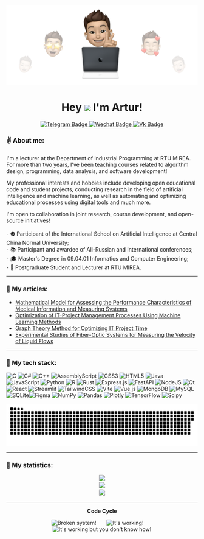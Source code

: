 <br clear="both">

<p align="center">
  <img src="assets\dv0retsky.png" />
</p>

###

<h1 align="center">Hey <img src="https://user-images.githubusercontent.com/74038190/214644152-52f47eb3-5e31-4f47-8758-05c9468d5596.gif" width="30"> I'm Artur!</h1>

<div id="badges" align="center">
  <a href="https://t.me/arturdvoretsky">
    <img src="https://img.shields.io/badge/Telegram-blue?style=for-the-badge&logo=Telegram&logoColor=white" alt="Telegram Badge"/>
  </a>
  <a href="https://u.wechat.com/kJnoCRmMDpHTYgcL8kJfLLE" align="center">
    <img src="https://img.shields.io/badge/Wechat-green?style=for-the-badge&logo=Wechat&logoColor=white" alt="Wechat Badge"/>
  </a>
  <a href="https://vk.com/arturdvoretsky" align="center">
    <img src="https://img.shields.io/badge/Vk-blue?style=for-the-badge&logo=Vk&logoColor=white" alt="Vk Badge"/>
  </a>
</div>

<h3 align="left"> ✌ About me:</h3>

###

<p align="left">I'm a lecturer at the Department of Industrial Programming at RTU MIREA. For more than two years, I've been teaching courses related to algorithm design, programming, data analysis, and software development!

My professional interests and hobbies include developing open educational code and student projects, conducting research in the field of artificial intelligence and machine learning, as well as automating and optimizing educational processes using digital tools and much more.

I'm open to collaboration in joint research, course development, and open-source initiatives!<br><br>- 👽 Participant of the International School on Artificial Intelligence at Central China Normal University;<br>- 📚 Participant and awardee of All-Russian and International conferences;<br>- 🎓 Master's Degree in 09.04.01 Informatics and Computer Engineering;<br>- 🐳 Postgraduate Student and Lecturer at RTU MIREA.</p>

<hr></hr>

<h3 align="left">📕 My articles:</h3>

- [Mathematical Model for Assessing the Performance Characteristics of Medical Information and Measuring Systems](https://cyberleninka.ru/article/n/matematicheskaya-model-dlya-otsenki-harakteristik-proizvoditelnosti-informatsionno-izmeritelnyh-sistem-meditsinskogo-naznacheniya)
- [Optimization of IT-Project Management Processes Using Machine Learning Methods](https://cyberleninka.ru/article/n/optimizatsiya-protsessov-upravleniya-it-proektami-s-ispolzovaniem-metodov-mashinnogo-obucheniya)
- [Graph Theory Method for Optimizing IT Project Time](https://cyberleninka.ru/article/n/metod-teorii-grafov-pri-optimizatsii-vremeni-vypolneniya-it-proektov)
- [Experimental Studies of Fiber-Optic Systems for Measuring the Velocity of Liquid Flows]([https://cyberleninka.ru/article/n/metod-teorii-grafov-pri-optimizatsii-vremeni-vypolneniya-it-proektov](https://cyberleninka.ru/article/n/eksperimentalnye-issledovaniya-volokonno-opticheskih-sistem-izmereniya-skorosti-zhidkostnyh-potokov))

<hr></hr>

<h3 align="left">🚀 My tech stack:</h3>

![C](https://img.shields.io/badge/c-%2300599C.svg?style=for-the-badge&logo=c&logoColor=white) ![C#](https://img.shields.io/badge/c%23-%23239120.svg?style=for-the-badge&logo=csharp&logoColor=white) ![C++](https://img.shields.io/badge/c++-%2300599C.svg?style=for-the-badge&logo=c%2B%2B&logoColor=white) ![AssemblyScript](https://img.shields.io/badge/assembly%20script-%23000000.svg?style=for-the-badge&logo=assemblyscript&logoColor=white) ![CSS3](https://img.shields.io/badge/css3-%231572B6.svg?style=for-the-badge&logo=css3&logoColor=white) ![HTML5](https://img.shields.io/badge/html5-%23E34F26.svg?style=for-the-badge&logo=html5&logoColor=white) ![Java](https://img.shields.io/badge/java-%23ED8B00.svg?style=for-the-badge&logo=openjdk&logoColor=white) ![JavaScript](https://img.shields.io/badge/javascript-%23323330.svg?style=for-the-badge&logo=javascript&logoColor=%23F7DF1E) ![Python](https://img.shields.io/badge/python-3670A0?style=for-the-badge&logo=python&logoColor=ffdd54) ![R](https://img.shields.io/badge/r-%23276DC3.svg?style=for-the-badge&logo=r&logoColor=white) ![Rust](https://img.shields.io/badge/rust-%23000000.svg?style=for-the-badge&logo=rust&logoColor=white) ![Express.js](https://img.shields.io/badge/express.js-%23404d59.svg?style=for-the-badge&logo=express&logoColor=%2361DAFB) ![FastAPI](https://img.shields.io/badge/FastAPI-005571?style=for-the-badge&logo=fastapi) ![NodeJS](https://img.shields.io/badge/node.js-6DA55F?style=for-the-badge&logo=node.js&logoColor=white) ![Qt](https://img.shields.io/badge/Qt-%23217346.svg?style=for-the-badge&logo=Qt&logoColor=white) ![React](https://img.shields.io/badge/react-%2320232a.svg?style=for-the-badge&logo=react&logoColor=%2361DAFB) ![Streamlit](https://img.shields.io/badge/Streamlit-%23FE4B4B.svg?style=for-the-badge&logo=streamlit&logoColor=white) ![TailwindCSS](https://img.shields.io/badge/tailwindcss-%2338B2AC.svg?style=for-the-badge&logo=tailwind-css&logoColor=white) ![Vite](https://img.shields.io/badge/vite-%23646CFF.svg?style=for-the-badge&logo=vite&logoColor=white) ![Vue.js](https://img.shields.io/badge/vue.js-%2335495e.svg?style=for-the-badge&logo=vuedotjs&logoColor=%234FC08D) ![MongoDB](https://img.shields.io/badge/MongoDB-%234ea94b.svg?style=for-the-badge&logo=mongodb&logoColor=white) ![MySQL](https://img.shields.io/badge/mysql-4479A1.svg?style=for-the-badge&logo=mysql&logoColor=white) ![SQLite](https://img.shields.io/badge/sqlite-%2307405e.svg?style=for-the-badge&logo=sqlite&logoColor=white)![Figma](https://img.shields.io/badge/figma-%23F24E1E.svg?style=for-the-badge&logo=figma&logoColor=white) ![NumPy](https://img.shields.io/badge/numpy-%23013243.svg?style=for-the-badge&logo=numpy&logoColor=white) ![Pandas](https://img.shields.io/badge/pandas-%23150458.svg?style=for-the-badge&logo=pandas&logoColor=white) ![Plotly](https://img.shields.io/badge/Plotly-%233F4F75.svg?style=for-the-badge&logo=plotly&logoColor=white) ![TensorFlow](https://img.shields.io/badge/TensorFlow-%23FF6F00.svg?style=for-the-badge&logo=TensorFlow&logoColor=white) ![Scipy](https://img.shields.io/badge/SciPy-%230C55A5.svg?style=for-the-badge&logo=scipy&logoColor=%white)
<p align="center">
 <img width="1000" src="assets/github-snake.svg" alt="snake"/>
</p>

<hr></hr>

<h3 align="left">🍇 My statistics:</h3>

<div align="center">

![](https://github-readme-stats.vercel.app/api?username=dv0retsky&theme=blueberry&hide_border=false&include_all_commits=false&count_private=false)<br/>
![](https://nirzak-streak-stats.vercel.app/?user=dv0retsky&theme=blueberry&hide_border=false)<br/>
![](https://github-readme-stats.vercel.app/api/top-langs/?username=dv0retsky&theme=blueberry&hide_border=false&include_all_commits=false&count_private=false&layout=compact)

</div>

<hr></hr>

<div align="center">

**Code Cycle**<br>

<img src="https://raw.githubusercontent.com/Tarikul-Islam-Anik/Animated-Fluent-Emojis/master/Emojis/Smilies/Face%20with%20Spiral%20Eyes.png" width="10%" alt="Broken system!"/>
&nbsp;&nbsp;&nbsp;&nbsp;&nbsp;
<img src="https://raw.githubusercontent.com/Tarikul-Islam-Anik/Animated-Fluent-Emojis/master/Emojis/Smilies/Relieved%20Face.png" width="10%" alt="It's working!"/>
&nbsp;&nbsp;&nbsp;&nbsp;&nbsp;
<img src="https://raw.githubusercontent.com/Tarikul-Islam-Anik/Animated-Fluent-Emojis/master/Emojis/Smilies/Astonished%20Face.png" width="10%" alt="It's working but you don't know how!"/><br>
</div>
